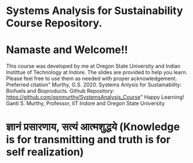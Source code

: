 # Systems Analysis for Sustainability Course Repository. 
# Namaste and Welcome!! 
This course was developed by me at Oregon State University and Indian Instittue of Technology at Indore. The slides are provided to help you learn. 
Please feel free to use them as needed with proper acknowledgement. 
Preferred citation" Murthy, G.S. 2020. Systems Anlysis for Sustainability: Biofuels and Bioproducts. Github Repository: https://github.com/gsnmurthy/SystemsAnalysis_Course"
Happy Learning!
Ganti S. Murthy, Professor, IIT Indore and Oregon State University
# ज्ञानं प्रसारणाय, सत्यं आत्मशुद्धये (Knowledge is for transmitting and truth is for self realization)
